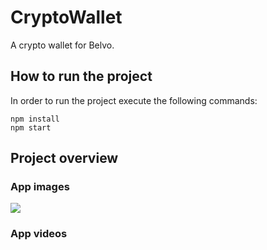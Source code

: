 # CryptoWallet

A crypto wallet for Belvo.

## How to run the project

In order to run the project execute the following commands:

```
npm install
npm start
```

## Project overview

### App images

<img src="https://drive.google.com/uc?id=1ZYIFBcz6z7NaUWvawK7K67vMr8Oz_M4m"/>


### App videos

